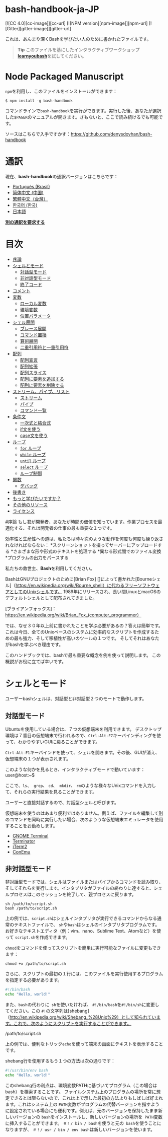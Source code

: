 # bash-handbook-ja-JP 
[![CC 4.0][cc-image]][cc-url]
[![NPM version][npm-image]][npm-url]
[![Gitter][gitter-image]][gitter-url]

これは、あんまり深くBashを学びたい人のために書かれたファイルです。
> **Tip** このファイルを基にしたインタラクティブワークショップ[**learnyoubash**](https://git.io/learnyoubash)を試してください。

# Node Packaged Manuscript
`npm`を利用し、このファイルをインストールができます：
```
$ npm install -g bash-handbook
```

コマンドラインで`bash-handbook`を実行ができます。実行した後、あなたが選択した`$PAGER`のマニュアルが開きます。さもないと、ここで読み続けるでも可能です。

ソースはこちらで入手ですかす：<https://github.com/denysdovhan/bash-handbook>

# 通訳

現在、**bash-handbook**の通訳バージョンはこちらです：
- [Português (Brasil)](/translations/pt-BR/README.md)
- [简体中文 (中国)](/translations/zh-CN/README.md)
- [繁體中文（台灣）](/translations/zh-TW/README.md)
- [한국어 (한국)](/translations/ko-KR/README.md)
- [日本語](/translations/ja-JP/README.md)

[**別の通訳を要求する**][tr-request]

[tr-request]: https://github.com/denysdovhan/bash-handbook/issues/new?title=Translation%20Request:%20%5BPlease%20enter%20language%20here%5D&body=I%20am%20able%20to%20translate%20this%20language%20%5Byes/no%5D

<!-- START doctoc generated TOC please keep comment here to allow auto update -->
<!-- DON'T EDIT THIS SECTION, INSTEAD RE-RUN doctoc TO UPDATE -->
# 目次

- [序論](#序論)
- [シェルとモード](#シェルとモード)
  - [対話型モード](#対話型モード)
  - [非対話型モード](#非対話型モード)
  - [終了コード](#exit-codes)
- [コメント](#comments)
- [変数](#variables)
  - [ローカル変数](#local-variables)
  - [環境変数](#environment-variables)
  - [位置パラメータ](#positional-parameters)
- [シェル展開](#shell-expansions)
  - [ブレース展開](#brace-expansion)
  - [コマンド置換](#command-substitution)
  - [算術展開](#arithmetic-expansion)
  - [二重引用符と一重引用符](#double-and-single-quotes)
- [配列](#arrays)
  - [配列宣言](#array-declaration)
  - [配列拡張](#array-expansion)
  - [配列スライス](#array-slice)
  - [配列に要素を追加する](#adding-elements-into-an-array)
  - [配列に要素を削除する](#deleting-elements-from-an-array)
- [ストリーム、パイプ、リスト](#streams-pipes-and-lists)
  - [ストリーム](#streams)
  - [パイプ](#pipes)
  - [コマンド一覧](#lists-of-commands)
- [条件文](#conditional-statements)
  - [一次式と結合式](#primary-and-combining-expressions)
  - [if文を使う](#using-an-if-statement)
  - [case文を使う](#using-a-case-statement)
- [ループ](#loops)
  - [`for` ループ](#for-loop)
  - [`while` ループ](#while-loop)
  - [`until` ループ](#until-loop)
  - [`select` ループ](#select-loop)
  - [ループ制御](#loop-control)
- [関数](#functions)
  - [デバッグ](#debugging)
- [後書き](#afterword)
- [もっと学びたいですか？](#want-to-learn-more)
- [その他のリソース](#other-resources)
- [ライセンス](#license)

<!-- END doctoc generated TOC please keep comment here to allow auto update -->

#序論
もし君が開発者、あなたが時間の価値を知っています。作業プロセスを最適化する、それは開発者の仕事の最も重要な１つです。

効率性と生産性への道は、私たちは時々次のような動作を何度も何度も繰り返されなければならない：
*スクリーンショットを撮ってサーバーにアップロードする
*さまざまな形や形式のテキストを処理する
*異なる形式間でのファイル変換
*プログラムの出力をパースする

私たちの救世主、**Bash**を利用してください。

BashはGNUプロジェクトのために[Brian Fox] []によって書かれた[Bourneシェル]（https://en.wikipedia.org/wiki/Bourne_shell）に代わるフリーソフトウェアとしてのUnixシェルです。
1989年にリリースされ、長い間LinuxとmacOSのデフォルトシェルとして配布されてきました。

[ブライアンフォックス]：https://en.wikipedia.org/wiki/Brian_Fox_(computer_programmer）
<!-- link this format, because some MD processors handle '()' in URLs poorly -->

では、なぜ３０年以上前に書かれたことを学ぶ必要があるの？答えは簡単です。
これは今日、全てのUnixベースのシステムに効率的なスクリプトを作成するための最も強力、そして移植性が高いのツールの１つです。
そしてそれはあなたがbashを学ぶべき理由です。

このハンドブックでは、bashで最も重要な概念を例を使って説明します。 
この概説がお役に立てば幸いです。

# シェルとモード

ユーザーbashシェルは、対話型と非対話型２つのモートで動作します。

## 対話型モード

Ubuntuを使用している場合は、７つの仮想端末を利用できます。
デスクトップ環境は７番目の仮想端末で行われるので、`Ctrl-Alt-F7`キーバインディングを使って、わかりやすいGUIに戻ることができます。

`Ctrl-Alt-F1`キーバインドを使って、シェルを開きます。その後、GUIが消え、仮想端末の１つが表示されます。

このような何かを見るとき、インタラクティブモードで動いています：
user@host:~$

ここで、`ls`、` grep`、 `cd`、` mkdir`、 `rm`のような様々なUnixコマンドを入力して、それらの実行結果を見ることができます。

ユーザーと直接対話するので、対話型シェルと呼びます。

仮想端末を使うのはあまり便利ではありません。例えば、ファイルを編集して別のコマンドを同時に実行したい場合、次のよううな仮想端末エミュレータを使用することをお勤めします。

- [GNOME Terminal](https://en.wikipedia.org/wiki/GNOME_Terminal)
- [Terminator](https://en.wikipedia.org/wiki/Terminator_(terminal_emulator))
- [iTerm2](https://en.wikipedia.org/wiki/ITerm2)
- [ConEmu](https://en.wikipedia.org/wiki/ConEmu)

## 非対話型モード

非対話型モードでは、シェルはファイルまたはパイプからコマンドを読み取り、そしてそれらを実行します。インタプリタがファイルの終わりに達すると、シェルプロセスはこのセッションを終了して、親プロセスに戻ります。

	sh /path/to/script.sh
    bash /path/to/script.sh

上の例では、`script.sh`はシェルインタプリタが実行できるコマンドからなる通常のテキストファイルで、
`sh`や`bash`はシェルのインタプリタプログラムです。お好きなテキストエディタ（例：vim、nano、Sublime Text、Atomなど）を使って `script.sh`を作成できます。

`chmod`をコマンドを使ってスクリプトを簡単に実行可能なファイルに変更もできます：

	chmod +x /path/to/script.sh
	
さらに、スクリプトの最初の１行には、このファイルを実行使用するプログラムを指定する必要があります。

```bash
#!/bin/bash
echo "Hello, world!"
```

また、`bash`の代わりに` sh`を使いたければ、 `#!/bin/bash`を`#!/bin/sh`に変更してください。この `#!`の文字列は[shebang]（http://en.wikipedia.org/wiki/Shebang_%28Unix%29）として知られています。これで、次のようにスクリプトを実行することができます。

/path/to/script.sh

上の例では、便利なトリック`echo`を使って端末の画面にテキストを表示することです。

shebang行を使用するもう１つの方法は次の通りです：

```bash
#!/usr/bin/env bash
echo "Hello, world!"
```

このshebang行の利点は、環境変数PATHに基づいてプログラム（この場合はbash）を検索することです。
ファイルシステム上のプログラムの場所を常に想定できるとは限らないので、これは上で示した最初の方法よりもしばしば好まれます。これはシステム上の `PATH`変数がプログラムの代替バージョンを指すように設定されている場合にも便利です。例えば、元のバージョンを保持したまま新しいバージョンの `bash`をインストールし、新しいバージョンの場所を` PATH`変数に挿入することができます。 `＃！/ bin / bash`を使うと元の` bash`を使うことになりますが、 `＃！/ usr / bin / env bash`は新しいバージョンを使います。
